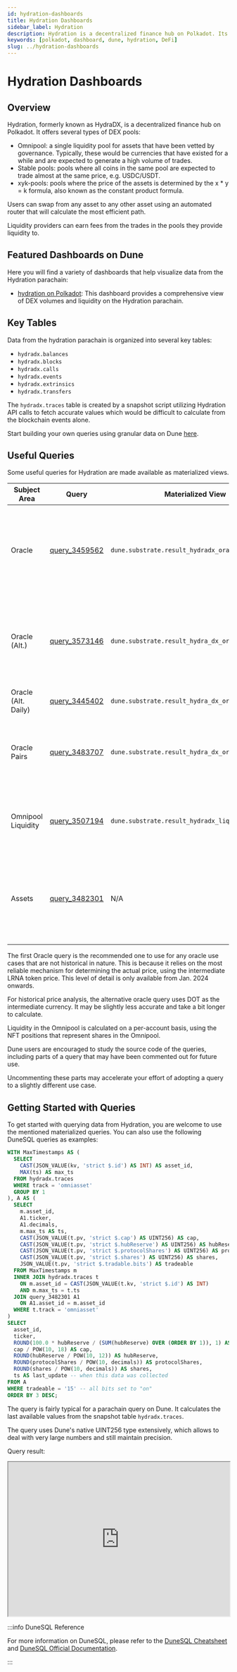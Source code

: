 ```yaml
---
id: hydration-dashboards
title: Hydration Dashboards
sidebar_label: Hydration
description: Hydration is a decentralized finance hub on Polkadot. Its main function is a DEX.
keywords: [polkadot, dashboard, dune, hydration, DeFi]
slug: ../hydration-dashboards
---
```


# Hydration Dashboards

## Overview

Hydration, formerly known as HydraDX, is a decentralized finance hub on Polkadot. It offers several
types of DEX pools:

- Omnipool: a single liquidity pool for assets that have been vetted by governance. Typically, these
  would be currencies that have existed for a while and are expected to generate a high volume of
  trades.
- Stable pools: pools where all coins in the same pool are expected to trade almost at the same
  price, e.g. USDC/USDT.
- xyk-pools: pools where the price of the assets is determined by the x \* y = k formula, also known
  as the constant product formula.

Users can swap from any asset to any other asset using an automated router that will calculate the
most efficient path.

Liquidity providers can earn fees from the trades in the pools they provide liquidity to.

## Featured Dashboards on Dune

Here you will find a variety of dashboards that help visualize data from the Hydration parachain:

- [hydration on Polkadot](https://dune.com/substrate/hydradx): This dashboard provides a
  comprehensive view of DEX volumes and liquidity on the Hydration parachain.

## Key Tables

Data from the hydration parachain is organized into several key tables:

- `hydradx.balances`
- `hydradx.blocks`
- `hydradx.calls`
- `hydradx.events`
- `hydradx.extrinsics`
- `hydradx.transfers`

The `hydradx.traces` table is created by a snapshot script utilizing Hydration API calls to fetch
accurate values which would be difficult to calculate from the blockchain events alone.

Start building your own queries using granular data on Dune
[here](https://dune.com/queries?category=canonical&namespace=hydradx).

## Useful Queries

Some useful queries for Hydration are made available as materialized views.

| Subject Area        | Query                                             | Materialized View                                 | Description                                                                          |
| ------------------- | ------------------------------------------------- | ------------------------------------------------- | ------------------------------------------------------------------------------------ |
| Oracle              | [query_3459562](https://dune.com/queries/3459562) | `dune.substrate.result_hydradx_oracle`            | Provides hourly oracle values for all currencies present in the omnipool. Uses LRNA. |
| Oracle (Alt.)       | [query_3573146](https://dune.com/queries/3573146) | `dune.substrate.result_hydra_dx_oracle_new`       | Provides hourly oracle values for all currencies present in the omnipool. Uses DOT.  |
| Oracle (Alt. Daily) | [query_3445402](https://dune.com/queries/3445402) | `dune.substrate.result_hydra_dx_oracle_new_daily` | Same, but aggregated daily.                                                          |
| Oracle Pairs        | [query_3483707](https://dune.com/queries/3483707) | `dune.substrate.result_hydra_dx_oracle_pairs`     | Provides volume and transaction counts for all pairwise trades in the omnipool.      |
| Omnipool Liquidity  | [query_3507194](https://dune.com/queries/3507194) | `dune.substrate.result_hydradx_liquidity_master`  | Provides liquidity in the Omnipool on a per-account basis.                           |
| Assets              | [query_3482301](https://dune.com/queries/3482301) | N/A                                               | Provides asset_id, symbol, and decimals for all assets in the Hydration parachain.   |

The first Oracle query is the recommended one to use for any oracle use cases that are not
historical in nature. This is because it relies on the most reliable mechanism for determining the
actual price, using the intermediate LRNA token price. This level of detail is only available from
Jan. 2024 onwards.

For historical price analysis, the alternative oracle query uses DOT as the intermediate currency.
It may be slightly less accurate and take a bit longer to calculate.

Liquidity in the Omnipool is calculated on a per-account basis, using the NFT positions that
represent shares in the Omnipool.

Dune users are encouraged to study the source code of the queries, including parts of a query that
may have been commented out for future use.

Uncommenting these parts may accelerate your effort of adopting a query to a slightly different use
case.

## Getting Started with Queries

To get started with querying data from Hydration, you are welcome to use the mentioned materialized
queries. You can also use the following DuneSQL queries as examples:

```sql title="Hydration Omnipool Asset (Latest)" showLineNumbers
WITH MaxTimestamps AS (
  SELECT
    CAST(JSON_VALUE(kv, 'strict $.id') AS INT) AS asset_id,
    MAX(ts) AS max_ts
  FROM hydradx.traces
  WHERE track = 'omniasset'
  GROUP BY 1
), A AS (
  SELECT
    m.asset_id,
    A1.ticker,
    A1.decimals,
    m.max_ts AS ts,
    CAST(JSON_VALUE(t.pv, 'strict $.cap') AS UINT256) AS cap,
    CAST(JSON_VALUE(t.pv, 'strict $.hubReserve') AS UINT256) AS hubReserve,
    CAST(JSON_VALUE(t.pv, 'strict $.protocolShares') AS UINT256) AS protocolShares,
    CAST(JSON_VALUE(t.pv, 'strict $.shares') AS UINT256) AS shares,
    JSON_VALUE(t.pv, 'strict $.tradable.bits') AS tradeable
  FROM MaxTimestamps m
  INNER JOIN hydradx.traces t
    ON m.asset_id = CAST(JSON_VALUE(t.kv, 'strict $.id') AS INT)
    AND m.max_ts = t.ts
  JOIN query_3482301 A1
    ON A1.asset_id = m.asset_id
  WHERE t.track = 'omniasset'
)
SELECT
  asset_id,
  ticker,
  ROUND(100.0 * hubReserve / (SUM(hubReserve) OVER (ORDER BY 1)), 1) AS percentage_of_pool,
  cap / POW(10, 18) AS cap,
  ROUND(hubReserve / POW(10, 12)) AS hubReserve,
  ROUND(protocolShares / POW(10, decimals)) AS protocolShares,
  ROUND(shares / POW(10, decimals)) AS shares,
  ts AS last_update -- when this data was collected
FROM A
WHERE tradeable = '15' -- all bits set to "on"
ORDER BY 3 DESC;


```

The query is fairly typical for a parachain query on Dune. It calculates the last available values
from the snapshot table `hydradx.traces`.

The query uses Dune's native UINT256 type extensively, which allows to deal with very large numbers
and still maintain precision.

Query result:

<iframe src="https://dune.com/embeds/3485087/5857870/" height="350" width="100%"></iframe>

:::info DuneSQL Reference

For more information on DuneSQL, please refer to the [DuneSQL Cheatsheet](../dunesql-cheatsheet.md)
and
[DuneSQL Official Documentation](https://docs.dune.com/query-engine/Functions-and-operators/index).

:::
